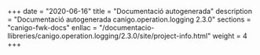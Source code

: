 +++
date        = "2020-06-16"
title       = "Documentació autogenerada"
description = "Documentació autogenerada canigo.operation.logging 2.3.0"
sections    = "canigo-fwk-docs"
enllac		= "/documentacio-llibreries/canigo.operation.logging/2.3.0/site/project-info.html"
weight      = 4
+++
